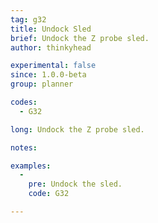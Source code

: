 ```yaml
---
tag: g32
title: Undock Sled
brief: Undock the Z probe sled.
author: thinkyhead

experimental: false
since: 1.0.0-beta
group: planner

codes:
  - G32

long: Undock the Z probe sled.

notes:

examples:
  -
    pre: Undock the sled.
    code: G32

---
```

